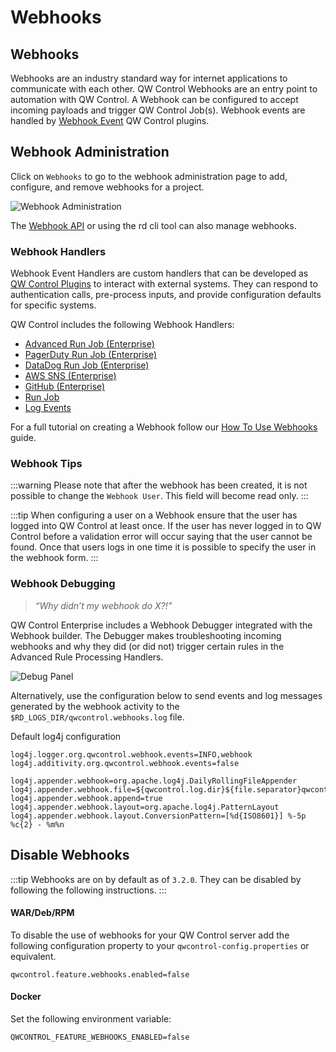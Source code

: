 # Webhooks

## Webhooks
Webhooks are an industry standard way for internet applications to communicate with each other.  QW Control Webhooks are an entry point to automation with QW Control.  A Webhook can be configured to accept incoming payloads and trigger QW Control Job(s).  Webhook events are handled by [Webhook Event](/developer/16-webhook-plugins.md) QW Control plugins.


## Webhook Administration

Click on `Webhooks` to go to the webhook administration page to add, configure, and remove webhooks for a project.

![Webhook Administration](~@assets/img/webhook-admin.png)

The [Webhook API](/api/qwcontrol-api.md#webhooks-beta) or using the rd cli tool can also manage webhooks.

### Webhook Handlers

Webhook Event Handlers are custom handlers that can be developed as [QW Control Plugins](/developer/16-webhook-plugins.md) to interact with external systems.
They can respond to authentication calls, pre-process inputs, and provide configuration defaults for specific systems.

QW Control includes the following Webhook Handlers:

* [Advanced Run Job (Enterprise)](./webhooks/advanced-run-job.md)
* [PagerDuty Run Job (Enterprise)](./webhooks/pagerduty-run-job.md)
* [DataDog Run Job  (Enterprise)](./webhooks/datadog-run-job.md)
* [AWS SNS (Enterprise)](./webhooks/aws-sns-webhook.md)
* [GitHub (Enterprise)](./webhooks/github-webhook.md)
* [Run Job](./webhooks/run-job.md)
* [Log Events](./webhooks/log-events.md)


For a full tutorial on creating a Webhook follow our [How To Use Webhooks](/learning/howto/using-webhooks.md) guide.

### Webhook Tips

:::warning
Please note that after the webhook has been created, it is not possible to change the `Webhook User`. This field will become read only.
:::

:::tip
When configuring a user on a Webhook ensure that the user has logged into QW Control at least once.  If the user has never logged in to QW Control before a validation error will occur
saying that the user cannot be found. Once that users logs in one time it is possible to specify the user in the webhook form.
:::

### Webhook Debugging

>_“Why didn’t my webhook do X?!”_

QW Control Enterprise includes a Webhook Debugger integrated with the Webhook builder. The Debugger makes troubleshooting incoming webhooks and why they did (or did not) trigger certain rules in the Advanced Rule Processing Handlers.

![Debug Panel](@assets/img/wh-debug-panel.png)

Alternatively, use the configuration below to send events and log messages generated by the webhook activity to the `$RD_LOGS_DIR/qwcontrol.webhooks.log` file.

Default log4j configuration

```properties
log4j.logger.org.qwcontrol.webhook.events=INFO,webhook
log4j.additivity.org.qwcontrol.webhook.events=false

log4j.appender.webhook=org.apache.log4j.DailyRollingFileAppender
log4j.appender.webhook.file=${qwcontrol.log.dir}${file.separator}qwcontrol.webhook.log
log4j.appender.webhook.append=true
log4j.appender.webhook.layout=org.apache.log4j.PatternLayout
log4j.appender.webhook.layout.ConversionPattern=[%d{ISO8601}] %-5p %c{2} - %m%n
```  

## Disable Webhooks
:::tip
Webhooks are on by default as of `3.2.0`. They can be disabled by following the following instructions.
:::

#### WAR/Deb/RPM
To disable the use of webhooks for your QW Control server add the following configuration property to
your `qwcontrol-config.properties` or equivalent.

```properties
qwcontrol.feature.webhooks.enabled=false
```

#### Docker
Set the following environment variable:
```properties
QWCONTROL_FEATURE_WEBHOOKS_ENABLED=false
```
